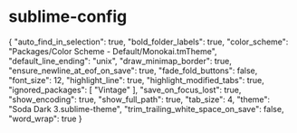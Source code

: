 # sublime-config

{
	"auto_find_in_selection": true,
	"bold_folder_labels": true,
	"color_scheme": "Packages/Color Scheme - Default/Monokai.tmTheme",
	"default_line_ending": "unix",
	"draw_minimap_border": true,
	"ensure_newline_at_eof_on_save": true,
	"fade_fold_buttons": false,
	"font_size": 12,
	"highlight_line": true,
	"highlight_modified_tabs": true,
	"ignored_packages":
	[
		"Vintage"
	],
	"save_on_focus_lost": true,
	"show_encoding": true,
	"show_full_path": true,
	"tab_size": 4,
	"theme": "Soda Dark 3.sublime-theme",
	"trim_trailing_white_space_on_save": false,
	"word_wrap": true
}
